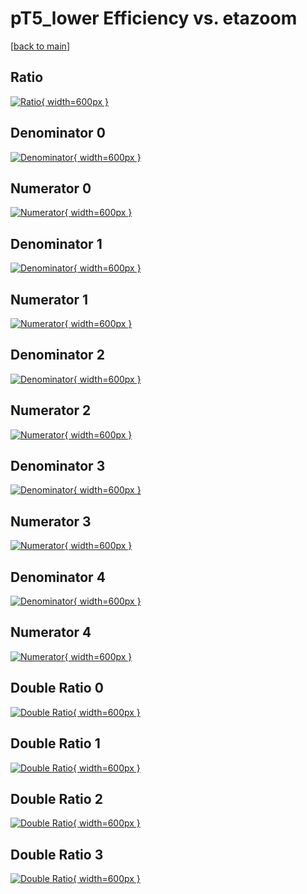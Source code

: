 # pT5_lower Efficiency vs. etazoom

[[back to main](./)]



## Ratio

[![Ratio](../mtv/var/pT5_lower_vtr_11_-1_eff_etazoom.png){ width=600px }](../mtv/var/pT5_lower_vtr_11_-1_eff_etazoom.pdf)

## Denominator 0

[![Denominator](../mtv/den/pT5_lower_vtr_11_-1_eff_etazoom_den0.png){ width=600px }](../mtv/den/pT5_lower_vtr_11_-1_eff_etazoom_den0.pdf)

## Numerator 0

[![Numerator](../mtv/num/pT5_lower_vtr_11_-1_eff_etazoom_num0.png){ width=600px }](../mtv/num/pT5_lower_vtr_11_-1_eff_etazoom_num0.pdf)

## Denominator 1

[![Denominator](../mtv/den/pT5_lower_vtr_11_-1_eff_etazoom_den1.png){ width=600px }](../mtv/den/pT5_lower_vtr_11_-1_eff_etazoom_den1.pdf)

## Numerator 1

[![Numerator](../mtv/num/pT5_lower_vtr_11_-1_eff_etazoom_num1.png){ width=600px }](../mtv/num/pT5_lower_vtr_11_-1_eff_etazoom_num1.pdf)

## Denominator 2

[![Denominator](../mtv/den/pT5_lower_vtr_11_-1_eff_etazoom_den2.png){ width=600px }](../mtv/den/pT5_lower_vtr_11_-1_eff_etazoom_den2.pdf)

## Numerator 2

[![Numerator](../mtv/num/pT5_lower_vtr_11_-1_eff_etazoom_num2.png){ width=600px }](../mtv/num/pT5_lower_vtr_11_-1_eff_etazoom_num2.pdf)

## Denominator 3

[![Denominator](../mtv/den/pT5_lower_vtr_11_-1_eff_etazoom_den3.png){ width=600px }](../mtv/den/pT5_lower_vtr_11_-1_eff_etazoom_den3.pdf)

## Numerator 3

[![Numerator](../mtv/num/pT5_lower_vtr_11_-1_eff_etazoom_num3.png){ width=600px }](../mtv/num/pT5_lower_vtr_11_-1_eff_etazoom_num3.pdf)

## Denominator 4

[![Denominator](../mtv/den/pT5_lower_vtr_11_-1_eff_etazoom_den4.png){ width=600px }](../mtv/den/pT5_lower_vtr_11_-1_eff_etazoom_den4.pdf)

## Numerator 4

[![Numerator](../mtv/num/pT5_lower_vtr_11_-1_eff_etazoom_num4.png){ width=600px }](../mtv/num/pT5_lower_vtr_11_-1_eff_etazoom_num4.pdf)

## Double Ratio 0

[![Double Ratio](../mtv/ratio/pT5_lower_vtr_11_-1_eff_etazoom_ratio0.png){ width=600px }](../mtv/ratio/pT5_lower_vtr_11_-1_eff_etazoom_ratio0.pdf)

## Double Ratio 1

[![Double Ratio](../mtv/ratio/pT5_lower_vtr_11_-1_eff_etazoom_ratio1.png){ width=600px }](../mtv/ratio/pT5_lower_vtr_11_-1_eff_etazoom_ratio1.pdf)

## Double Ratio 2

[![Double Ratio](../mtv/ratio/pT5_lower_vtr_11_-1_eff_etazoom_ratio2.png){ width=600px }](../mtv/ratio/pT5_lower_vtr_11_-1_eff_etazoom_ratio2.pdf)

## Double Ratio 3

[![Double Ratio](../mtv/ratio/pT5_lower_vtr_11_-1_eff_etazoom_ratio3.png){ width=600px }](../mtv/ratio/pT5_lower_vtr_11_-1_eff_etazoom_ratio3.pdf)

